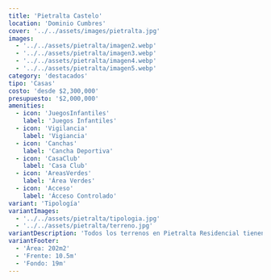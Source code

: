 ```yaml
---
title: 'Pietralta Castelo'
location: 'Dominio Cumbres'
cover: '../../assets/images/pietralta.jpg'
images:
  - '../../assets/pietralta/imagen2.webp'
  - '../../assets/pietralta/imagen3.webp'
  - '../../assets/pietralta/imagen4.webp'
  - '../../assets/pietralta/imagen5.webp'
category: 'destacados'
tipo: 'Casas'
costo: 'desde $2,300,000'
presupuesto: '$2,000,000'
amenities:
  - icon: 'JuegosInfantiles'
    label: 'Juegos Infantiles'
  - icon: 'Vigilancia'
    label: 'Vigiancia'
  - icon: 'Canchas'
    label: 'Cancha Deportiva'
  - icon: 'CasaClub'
    label: 'Casa Club'
  - icon: 'AreasVerdes'
    label: 'Área Verdes'
  - icon: 'Acceso'
    label: 'Ácceso Controlado'
variant: 'Tipología'
variantImages:
  - '../../assets/pietralta/tipologia.jpg'
  - '../../assets/pietralta/terreno.jpg'
variantDescription: 'Todos los terrenos en Pietralta Residencial tienen una excelente localización en el fraccionamiento y cuentan con excelentes vistas a la montaña'
variantFooter:
  - 'Área: 202m2'
  - 'Frente: 10.5m'
  - 'Fondo: 19m'
---
```

